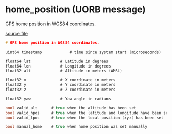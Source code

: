 # home_position (UORB message)

GPS home position in WGS84 coordinates.

[source file](https://github.com/PX4/PX4-Autopilot/blob/master/msg/home_position.msg)

```c
# GPS home position in WGS84 coordinates.

uint64 timestamp            # time since system start (microseconds)

float64 lat             # Latitude in degrees
float64 lon             # Longitude in degrees
float32 alt             # Altitude in meters (AMSL)

float32 x               # X coordinate in meters
float32 y               # Y coordinate in meters
float32 z               # Z coordinate in meters

float32 yaw             # Yaw angle in radians

bool valid_alt      # true when the altitude has been set
bool valid_hpos     # true when the latitude and longitude have been set
bool valid_lpos     # true when the local position (xyz) has been set

bool manual_home    # true when home position was set manually

```
